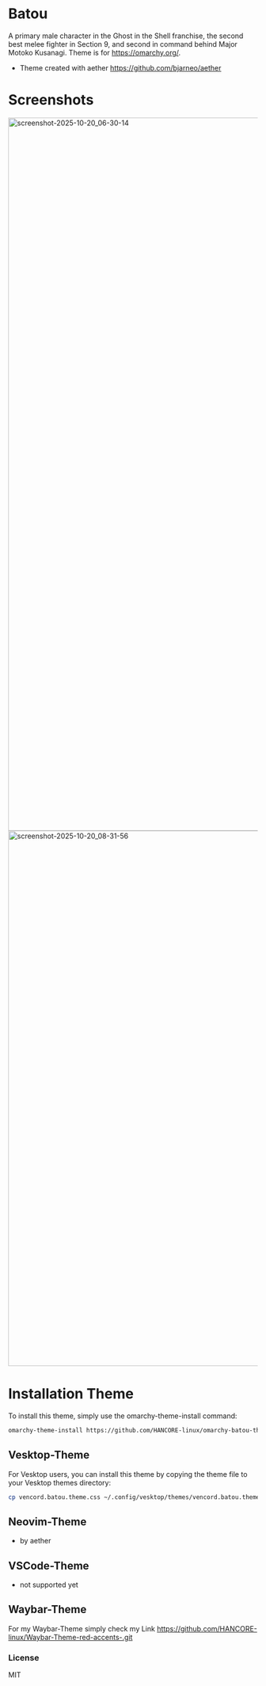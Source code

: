 # Batou
A primary male character in the Ghost in the Shell franchise, the second best melee fighter in Section 9, and second in command behind Major Motoko Kusanagi. Theme is for https://omarchy.org/. 
- Theme created with aether https://github.com/bjarneo/aether <br>

# Screenshots
<img width="2561" height="1440" alt="screenshot-2025-10-20_06-30-14" src="https://github.com/user-attachments/assets/1db2ac7a-f021-4237-888a-5db683ae137f" />
<img width="1921" height="1081" alt="screenshot-2025-10-20_08-31-56" src="https://github.com/user-attachments/assets/7cd0626a-b6b1-49a2-9478-f0bc12b99fde" />




# Installation Theme

To install this theme, simply use the omarchy-theme-install command:

```bash
omarchy-theme-install https://github.com/HANCORE-linux/omarchy-batou-theme.git
```
## Vesktop-Theme
For Vesktop users, you can install this theme by copying the theme file to your Vesktop themes directory:
```bash
cp vencord.batou.theme.css ~/.config/vesktop/themes/vencord.batou.theme.css
```

## Neovim-Theme
- by aether 

## VSCode-Theme
- not supported yet

## Waybar-Theme
For my Waybar-Theme simply check my Link https://github.com/HANCORE-linux/Waybar-Theme-red-accents-.git

### License
MIT
